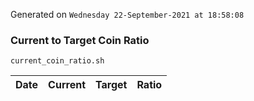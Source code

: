 Generated on `Wednesday 22-September-2021 at 18:58:08`

### Current to Target Coin Ratio
`current_coin_ratio.sh`

Date|Current|Target|Ratio
---|---|---|---
